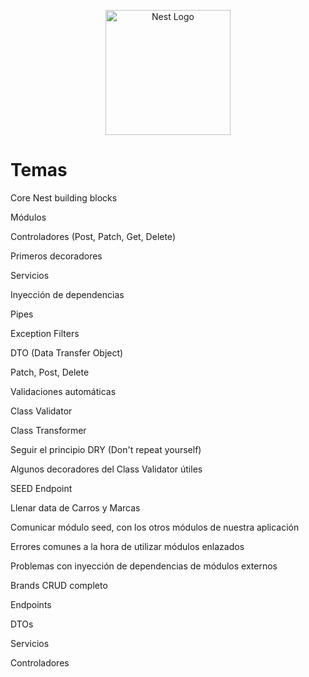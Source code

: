 <p align="center">
  <a href="http://nestjs.com/" target="blank"><img src="https://nestjs.com/img/logo-small.svg" width="200" alt="Nest Logo" /></a>
</p>

[circleci-image]: https://img.shields.io/circleci/build/github/nestjs/nest/master?token=abc123def456
[circleci-url]: https://circleci.com/gh/nestjs/nest

# Temas

Core Nest building blocks

Módulos

Controladores (Post, Patch, Get, Delete)

Primeros decoradores

Servicios

Inyección de dependencias

Pipes

Exception Filters

DTO (Data Transfer Object)

Patch, Post, Delete

Validaciones automáticas

Class Validator

Class Transformer

Seguir el principio DRY (Don't repeat yourself)

Algunos decoradores del Class Validator útiles

SEED Endpoint

Llenar data de Carros y Marcas

Comunicar módulo seed, con los otros módulos de nuestra aplicación

Errores comunes a la hora de utilizar módulos enlazados

Problemas con inyección de dependencias de módulos externos

Brands CRUD completo

Endpoints

DTOs

Servicios

Controladores
